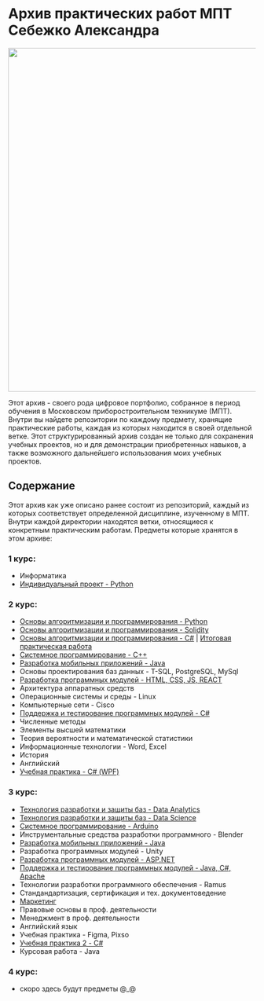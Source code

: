 # Архив практических работ МПТ Себежко Александра

<div align="center">
  <img src="https://github.com/user-attachments/assets/1f1fc6e7-c439-4728-9fff-2617be96043b" width="700">
</div>

Этот архив - своего рода цифровое портфолио, собранное в период обучения в Московском приборостроительном техникуме (МПТ). Внутри вы найдете репозитории по каждому предмету, хранящие практические работы, каждая из которых находится в своей отдельной ветке. Этот структурированный архив создан не только для сохранения учебных проектов, но и для демонстрации приобретенных навыков, а также возможного дальнейшего использования моих учебных проектов.

## Содержание

Этот архив как уже описано ранее состоит из репозиторий, каждый из которых соответствует определенной дисциплине, изученному в МПТ. Внутри каждой директории находятся ветки, относящиеся к конкретным практическим работам. Предметы которые хранятся в этом архиве:

### 1 курс:
* Информатика
* [Индивидуальный проект - Python](https://github.com/Archive-of-practical-work-for-the-MPT/Visual-list-of-books-app)
### 2 курс:
* [Основы алгоритмизации и программирования - Python](https://github.com/Archive-of-practical-work-for-the-MPT/Homework-Python)
* [Основы алгоритмизации и программирования - Solidity](https://github.com/Archive-of-practical-work-for-the-MPT/Homework-Solidity)
* [Основы алгоритмизации и программирования - С#](https://github.com/Archive-of-practical-work-for-the-MPT/Homework-C-Sharp) | [Итоговая практическая работа](https://github.com/Archive-of-practical-work-for-the-MPT/EMIAS)
* [Системное программирование - C++](https://github.com/Archive-of-practical-work-for-the-MPT/Homework-C-Plus-Plus)
* [Разработка мобильных приложений - Java](https://github.com/Archive-of-practical-work-for-the-MPT/Homework-Java)
* Основы проектирования баз данных - T-SQL, PostgreSQL, MySql
* [Разработка программных модулей - HTML, CSS, JS, REACT](https://github.com/Archive-of-practical-work-for-the-MPT/Homework-WEB)
* Архитектура аппаратных средств
* Операционные системы и среды - Linux
* Компьютерные сети - Cisco
* [Поддержка и тестирование программных модулей - C#](https://github.com/Archive-of-practical-work-for-the-MPT/Homework-Tests)
* Численные методы
* Элементы высшей математики
* Теория вероятности и математической статистики
* Информационные технологии - Word, Excel
* История
* Английский
* [Учебная практика - С# (WPF)](https://github.com/Archive-of-practical-work-for-the-MPT/Industrial-Practic-C-Sharp)
### 3 курс:
* [Технология разработки и защиты баз - Data Analytics](https://github.com/Archive-of-practical-work-for-the-MPT/Homework-Data-Analytics)
* [Технология разработки и защиты баз - Data Science](https://github.com/Archive-of-practical-work-for-the-MPT/Homework-Data-Science)
* [Системное программирование - Arduino](https://github.com/Archive-of-practical-work-for-the-MPT/Homework-Arduino)
* Инструментальные средства разработки программного - Blender
* [Разработка мобильных приложений - Java](https://github.com/Archive-of-practical-work-for-the-MPT/Homework-Java)
* Разработка программных модулей - Unity
* [Разработка программных модулей - ASP.NET](https://github.com/Archive-of-practical-work-for-the-MPT/Homework-ASP)
* [Поддержка и тестирование программных модулей - Java, C#, Apache](https://github.com/Archive-of-practical-work-for-the-MPT/Homework-Tests)
* Технологии разработки программного обеспечения - Ramus
* Стандандартизация, сертификация и тех. документоведение
* [Маркетинг](https://github.com/Archive-of-practical-work-for-the-MPT/Marketing)
* Правовые основы в проф. деятельности
* Менеджмент в проф. деятельности
* Английский язык
* Учебная практика - Figma, Pixso
* [Учебная практика 2 - C#](https://github.com/Archive-of-practical-work-for-the-MPT/ISART)
* Курсовая работа - Java 
### 4 курс:
* скоро здесь будут предметы @_@
